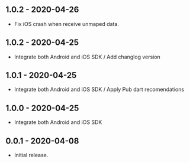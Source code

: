 ## 1.0.2 - 2020-04-26

* Fix iOS crash when receive unmaped data.
  
## 1.0.2 - 2020-04-25

* Integrate both Android and iOS SDK / Add changlog version

## 1.0.1 - 2020-04-25

* Integrate both Android and iOS SDK  / Apply Pub dart recomendations
  
## 1.0.0 - 2020-04-25

* Integrate both Android and iOS SDK

## 0.0.1 - 2020-04-08

* Initial release.
